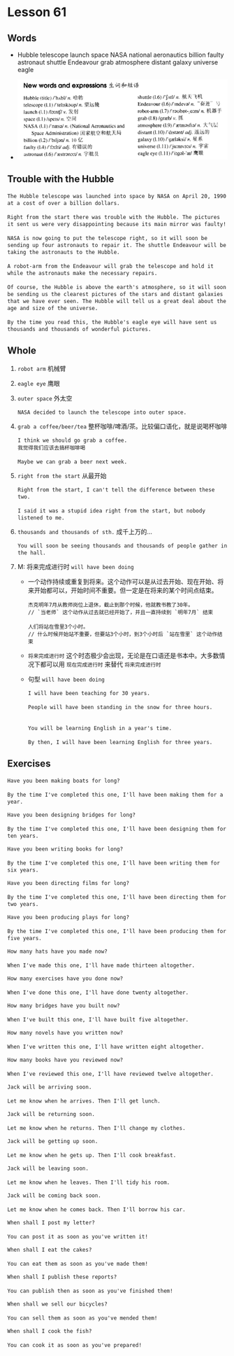 # Lesson 61

## Words

- Hubble telescope launch space NASA national aeronautics billion faulty astronaut shuttle Endeavour grab atmosphere distant galaxy universe eagle

- ![Words](../../../Images/Part2/07/words-61.png)

## Trouble with the Hubble

```
The Hubble telescope was launched into space by NASA on April 20, 1990 at a cost of over a billion dollars.

Right from the start there was trouble with the Hubble. The pictures it sent us were very disappointing because its main mirror was faulty!

NASA is now going to put the telescope right, so it will soon be sending up four astronauts to repair it. The shuttle Endeavour will be taking the astronauts to the Hubble.

A robot-arm from the Endeavour will grab the telescope and hold it while the astronauts make the necessary repairs.

Of course, the Hubble is above the earth's atmosphere, so it will soon be sending us the clearest pictures of the stars and distant galaxies that we have ever seen. The Hubble will tell us a great deal about the age and size of the universe.

By the time you read this, the Hubble's eagle eye will have sent us thousands and thousands of wonderful pictures.
```

## Whole

1. `robot arm` 机械臂

2. `eagle eye` 鹰眼

3. `outer space` 外太空

   ```
   NASA decided to launch the telescope into outer space.
   ```

4. `grab a coffee/beer/tea` 整杯咖啡/啤酒/茶。比较偏口语化，就是说喝杯咖啡

   ```
   I think we should go grab a coffee.
   我觉得我们应该去搞杯咖啡喝

   Maybe we can grab a beer next week.
   ```

5. `right from the start` 从最开始

   ```
   Right from the start, I can't tell the difference between these two.

   I said it was a stupid idea right from the start, but nobody listened to me.
   ```

6. `thousands and thousands of sth.` 成千上万的...

   ```
   You will soon be seeing thousands and thousands of people gather in the hall.
   ```

7. M: 将来完成进行时 `will have been doing`

   - 一个动作持续或重复到将来。这个动作可以是从过去开始、现在开始、将来开始都可以，开始时间不重要。但一定是在将来的某个时间点结束。

     ```
     杰克明年7月从教师岗位上退休，截止到那个时候，他就教书教了30年。
     // `当老师` 这个动作从过去就已经开始了，并且一直持续到 `明年7月` 结束

     人们将站在雪里3个小时。
     // 什么时候开始站不重要，但要站3个小时，到3个小时后 `站在雪里` 这个动作结束
     ```

   - `将来完成进行时` 这个时态极少会出现，无论是在口语还是书本中。大多数情况下都可以用 `现在完成进行时` 来替代 `将来完成进行时`

   - 句型 `will have been doing`

     ```
     I will have been teaching for 30 years.

     People will have been standing in the snow for three hours.


     You will be learning English in a year's time.

     By then, I will have been learning English for three years.
     ```

## Exercises

```
Have you been making boats for long?

By the time I've completed this one, I'll have been making them for a year.
```

```
Have you been designing bridges for long?

By the time I've completed this one, I'll have been designing them for ten years.
```

```
Have you been writing books for long?

By the time I've completed this one, I'll have been writing them for six years.
```

```
Have you been directing films for long?

By the time I've completed this one, I'll have been directing them for two years.
```

```
Have you been producing plays for long?

By the time I've completed this one, I'll have been producing them for five years.
```

```
How many hats have you made now?

When I've made this one, I'll have made thirteen altogether.
```

```
How many exercises have you done now?

When I've done this one, I'll have done twenty altogether.
```

```
How many bridges have you built now?

When I've built this one, I'll have built five altogether.
```

```
How many novels have you written now?

When I've written this one, I'll have written eight altogether.
```

```
How many books have you reviewed now?

When I've reviewed this one, I'll have reviewed twelve altogether.
```

```
Jack will be arriving soon.

Let me know when he arrives. Then I'll get lunch.
```

```
Jack will be returning soon.

Let me know when he returns. Then I'll change my clothes.
```

```
Jack will be getting up soon.

Let me know when he gets up. Then I'll cook breakfast.
```

```
Jack will be leaving soon.

Let me know when he leaves. Then I'll tidy his room.
```

```
Jack will be coming back soon.

Let me know when he comes back. Then I'll borrow his car.
```

```
When shall I post my letter?

You can post it as soon as you've written it!
```

```
When shall I eat the cakes?

You can eat them as soon as you've made them!
```

```
When shall I publish these reports?

You can publish then as soon as you've finished them!
```

```
When shall we sell our bicycles?

You can sell them as soon as you've mended them!
```

```
When shall I cook the fish?

You can cook it as soon as you've prepared!
```
